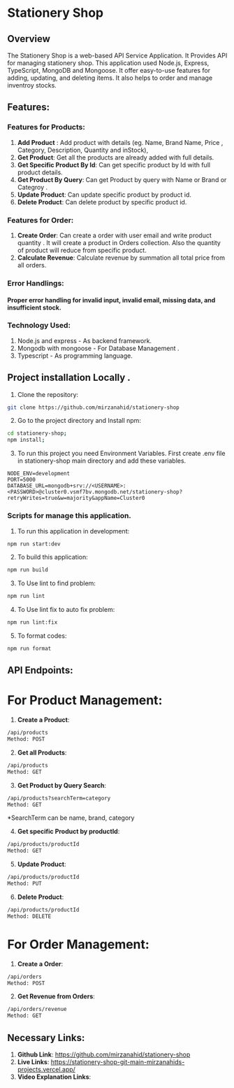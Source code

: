# Stationery Shop

## Overview

The Stationery Shop is a web-based API Service Application. It Provides API for managing stationery shop. This application used Node.js, Express, TypeScript, MongoDB and Mongoose. It offer easy-to-use features for adding, updating, and deleting items. It also helps to order and manage inventroy stocks.

## Features:

### Features for Products:

1. **Add Product** : Add product with details (eg. Name, Brand Name, Price , Category, Description, Quantity and inStock),
2. **Get Product**: Get all the products are already added with full details.
3. **Get Specific Product By Id**: Can get specific product by Id with full product details.
4. **Get Product By Query**: Can get Product by query with Name or Brand or Categroy .
5. **Update Product**: Can update specific product by product id.
6. **Delete Product**: Can delete product by specific product id.

### Features for Order:

1. **Create Order**: Can create a order with user email and write product quantity . It will create a product in Orders collection. Also the quantity of product will reduce from specific product.
2. **Calculate Revenue**: Calculate revenue by summation all total price from all orders.

### Error Handlings:

#### Proper error handling for invalid input, invalid email, missing data, and insufficient stock.

### Technology Used:

1. Node.js and express - As backend framework.
2. Mongodb with mongoose - For Database Management .
3. Typescript - As programming language.

## Project installation Locally .

1. Clone the repository:

```bash
git clone https://github.com/mirzanahid/stationery-shop
```

2.  Go to the project directory and Install npm:

```bash
cd stationery-shop;
npm install;
```

3. To run this project you need Environment Variables. First create .env file in stationery-shop main directory and add these variables.

```env
NODE_ENV=development
PORT=5000
DATABASE_URL=mongodb+srv://<USERNAME>:<PASSWORD>@cluster0.vsmf7bv.mongodb.net/stationery-shop?retryWrites=true&w=majority&appName=Cluster0
```

### Scripts for manage this application.

1. To run this application in development:

```bash
npm run start:dev
```

2. To build this application:

```bash
npm run build
```

3. To Use lint to find problem:

```bash
npm run lint
```

4. To Use lint fix to auto fix problem:

```bash
npm run lint:fix
```

5. To format codes:

```bash
npm run format
```

## API Endpoints:

# For Product Management:

1. **Create a Product**:

```bash
/api/products
Method: POST
```

2. **Get all Products**:

```bash
/api/products
Method: GET
```

3. **Get Product by Query Search**:

```bash
/api/products?searchTerm=category
Method: GET
```
*SearchTerm can be name, brand, category

4. **Get specific Product by productId**:

```bash
/api/products/productId
Method: GET
```

5. **Update Product**:

```bash
/api/products/productId
Method: PUT
```
6. **Delete Product**:

```bash
/api/products/productId
Method: DELETE
```
# For Order Management:

1. **Create a Order**:

```bash
/api/orders
Method: POST
```

2. **Get Revenue from Orders**:

```bash
/api/orders/revenue
Method: GET
```


## Necessary Links:

1. **Github Link**: https://github.com/mirzanahid/stationery-shop
2. **Live Links**: https://stationery-shop-git-main-mirzanahids-projects.vercel.app/
3. **Video Explanation Links**:  
